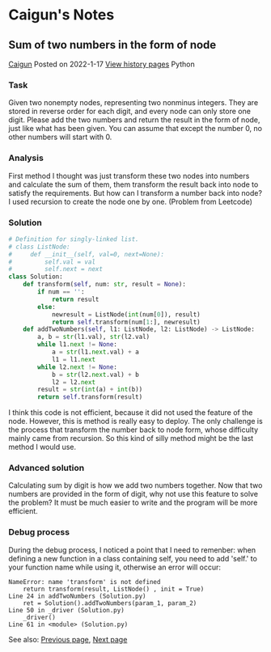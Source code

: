 # Caigun's Notes
## Sum of two numbers in the form of node
[Caigun](/my_page.html) 
Posted on 2022-1-17 [View history pages](/content.html)
Python

### Task
Given two nonempty nodes, representing two nonminus integers. They are stored in reverse order for each digit, and every node can only store one digit.
Please add the two numbers and return the result in the form of node, just like what has been given. You can assume that except the number 0, no other numbers will start with 0.

### Analysis
First method I thought was just transform these two nodes into numbers and calculate the sum of them, them transform the result back into node to satisfy the requirements. But how can I transform a number back into node? I used recursion to create the node one by one.
(Problem from Leetcode)

### Solution
```python
# Definition for singly-linked list.
# class ListNode:
#     def __init__(self, val=0, next=None):
#         self.val = val
#         self.next = next
class Solution:
    def transform(self, num: str, result = None):
        if num == '':
            return result
        else:
            newresult = ListNode(int(num[0]), result)
            return self.transform(num[1:], newresult)
    def addTwoNumbers(self, l1: ListNode, l2: ListNode) -> ListNode:
        a, b = str(l1.val), str(l2.val)
        while l1.next != None:
            a = str(l1.next.val) + a
            l1 = l1.next
        while l2.next != None:
            b = str(l2.next.val) + b
            l2 = l2.next
        result = str(int(a) + int(b))
        return self.transform(result)
```
I think this code is not efficient, because it did not used the feature of the node. However, this is method is really easy to deploy. The only challenge is the process that transform the number back to node form, whose difficulty mainly came from recursion. So this kind of silly method might be the last method I would use.

### Advanced solution
Calculating sum by digit is how we add two numbers together. Now that two numbers are provided in the form of digit, why not use this feature to solve the problem? It must be much easier to write and the program will be more efficient.

### Debug process
During the debug process, I noticed a point that I need to remenber: when defining a new function in a class containing self, you need to add 'self.' to your function name while using it, otherwise an error will occur:
```
NameError: name 'transform' is not defined
    return transform(result, ListNode() , init = True)
Line 24 in addTwoNumbers (Solution.py)
    ret = Solution().addTwoNumbers(param_1, param_2)
Line 50 in _driver (Solution.py)
    _driver()
Line 61 in <module> (Solution.py)
```

See also: [Previous page](/content/t03.html), [Next page](/content/t05.html)